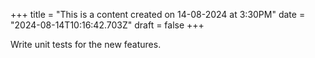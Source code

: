 +++
title = "This is a content created on 14-08-2024 at 3:30PM"
date = "2024-08-14T10:16:42.703Z"
draft = false
+++

  Write unit tests for the new features.
        